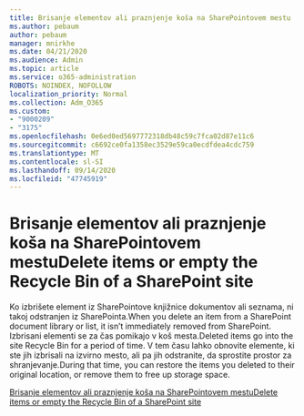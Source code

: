 ```yaml
---
title: Brisanje elementov ali praznjenje koša na SharePointovem mestu
ms.author: pebaum
author: pebaum
manager: mnirkhe
ms.date: 04/21/2020
ms.audience: Admin
ms.topic: article
ms.service: o365-administration
ROBOTS: NOINDEX, NOFOLLOW
localization_priority: Normal
ms.collection: Adm_O365
ms.custom:
- "9000209"
- "3175"
ms.openlocfilehash: 0e6ed0ed5697772318db48c59c7fca02d87e11c6
ms.sourcegitcommit: c6692ce0fa1358ec3529e59ca0ecdfdea4cdc759
ms.translationtype: MT
ms.contentlocale: sl-SI
ms.lasthandoff: 09/14/2020
ms.locfileid: "47745919"
---
```

# <a name="delete-items-or-empty-the-recycle-bin-of-a-sharepoint-site"></a><span data-ttu-id="834bd-102">Brisanje elementov ali praznjenje koša na SharePointovem mestu</span><span class="sxs-lookup"><span data-stu-id="834bd-102">Delete items or empty the Recycle Bin of a SharePoint site</span></span> 

<span data-ttu-id="834bd-103">Ko izbrišete element iz SharePointove knjižnice dokumentov ali seznama, ni takoj odstranjen iz SharePointa.</span><span class="sxs-lookup"><span data-stu-id="834bd-103">When you delete an item from a SharePoint document library or list, it isn’t immediately removed from SharePoint.</span></span> <span data-ttu-id="834bd-104">Izbrisani elementi se za čas pomikajo v koš mesta.</span><span class="sxs-lookup"><span data-stu-id="834bd-104">Deleted items go into the site Recycle Bin for a period of time.</span></span> <span data-ttu-id="834bd-105">V tem času lahko obnovite elemente, ki ste jih izbrisali na izvirno mesto, ali pa jih odstranite, da sprostite prostor za shranjevanje.</span><span class="sxs-lookup"><span data-stu-id="834bd-105">During that time, you can restore the items you deleted to their original location, or remove them to free up storage space.</span></span>

[<span data-ttu-id="834bd-106">Brisanje elementov ali praznjenje koša na SharePointovem mestu</span><span class="sxs-lookup"><span data-stu-id="834bd-106">Delete items or empty the Recycle Bin of a SharePoint site</span></span>](https://support.office.com/article/2e713599-d13e-40d6-96dc-66f0a366f74e)